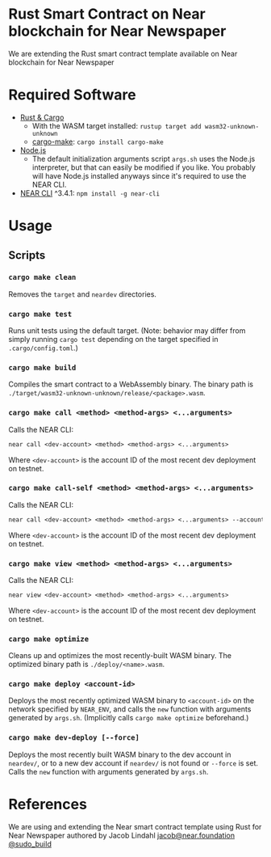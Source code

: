 # Rust Smart Contract on Near blockchain for Near Newspaper

We are extending the Rust smart contract template available on Near blockchain for Near Newspaper

# Required Software

- [Rust & Cargo](https://www.rust-lang.org/tools/install)
  - With the WASM target installed: `rustup target add wasm32-unknown-unknown`
  - [cargo-make](https://crates.io/crates/cargo-make): `cargo install cargo-make`
- [Node.js](https://nodejs.org/)
  - The default initialization arguments script `args.sh` uses the Node.js interpreter, but that can easily be modified if you like. You probably will have Node.js installed anyways since it's required to use the NEAR CLI.
- [NEAR CLI](https://docs.near.org/tools/near-cli) ^3.4.1: `npm install -g near-cli`

# Usage

## Scripts

### `cargo make clean`

Removes the `target` and `neardev` directories.

### `cargo make test`

Runs unit tests using the default target. (Note: behavior may differ from simply running `cargo test` depending on the target specified in `.cargo/config.toml`.)

### `cargo make build`

Compiles the smart contract to a WebAssembly binary. The binary path is `./target/wasm32-unknown-unknown/release/<package>.wasm`.

### `cargo make call <method> <method-args> <...arguments>`

Calls the NEAR CLI:

```txt
near call <dev-account> <method> <method-args> <...arguments>
```

Where `<dev-account>` is the account ID of the most recent dev deployment on testnet.

### `cargo make call-self <method> <method-args> <...arguments>`

Calls the NEAR CLI:

```txt
near call <dev-account> <method> <method-args> <...arguments> --accountId <dev-account>
```

Where `<dev-account>` is the account ID of the most recent dev deployment on testnet.

### `cargo make view <method> <method-args> <...arguments>`

Calls the NEAR CLI:

```txt
near view <dev-account> <method> <method-args> <...arguments>
```

Where `<dev-account>` is the account ID of the most recent dev deployment on testnet.

### `cargo make optimize`

Cleans up and optimizes the most recently-built WASM binary. The optimized binary path is `./deploy/<name>.wasm`.

### `cargo make deploy <account-id>`

Deploys the most recently optimized WASM binary to `<account-id>` on the network specified by `NEAR_ENV`, and calls the `new` function with arguments generated by `args.sh`. (Implicitly calls `cargo make optimize` beforehand.)

### `cargo make dev-deploy [--force]`

Deploys the most recently built WASM binary to the dev account in `neardev/`, or to a new dev account if `neardev/` is not found or `--force` is set. Calls the `new` function with arguments generated by `args.sh`.

# References

We are using and extending the Near smart contract template using Rust for Near Newspaper authored by Jacob Lindahl <jacob@near.foundation> [@sudo_build](https://twitter.com/sudo_build)
